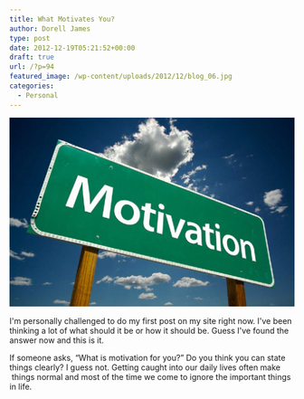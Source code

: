 ```yaml
---
title: What Motivates You?
author: Dorell James
type: post
date: 2012-12-19T05:21:52+00:00
draft: true
url: /?p=94
featured_image: /wp-content/uploads/2012/12/blog_06.jpg
categories:
  - Personal
---
```


![](./blog_06.jpg)

I'm personally challenged to do my first post on my site right now. I've been thinking a lot of what should it be or how it should be. Guess I've found the answer now and this is it.

If someone asks, &#8220;What is motivation for you?&#8221; Do you think you can state things clearly? I guess not. Getting caught into our daily lives often make  things normal and most of the time we come to ignore the important things in life.
